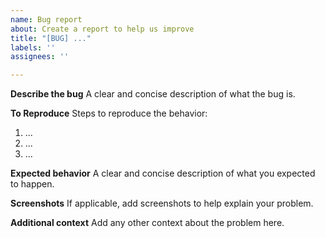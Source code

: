 ```yaml
---
name: Bug report
about: Create a report to help us improve
title: "[BUG] ..."
labels: ''
assignees: ''

---
```


**Describe the bug**
A clear and concise description of what the bug is.

**To Reproduce**
Steps to reproduce the behavior:
1. ...
2. ...
3. ...

**Expected behavior**
A clear and concise description of what you expected to happen.

**Screenshots**
If applicable, add screenshots to help explain your problem.

**Additional context**
Add any other context about the problem here.
